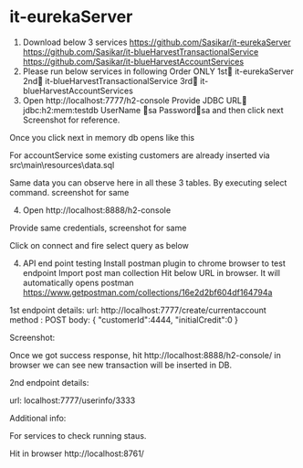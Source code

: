 # it-eurekaServer

1.	Download below 3 services
https://github.com/Sasikar/it-eurekaServer
https://github.com/Sasikar/it-blueHarvestTransactionalService
https://github.com/Sasikar/it-blueHarvestAccountServices
2.	Please run below services in following Order ONLY
1st it-eurekaServer
2nd it-blueHarvestTransactionalService
3rd it-blueHarvestAccountServices
3.	Open http://localhost:7777/h2-console
Provide JDBC URL jdbc:h2:mem:testdb
UserName sa
Passwordsa
and then click next 
Screenshot for reference.

 

Once you click next in memory db opens like this

 


For accountService some existing customers are already inserted via src\main\resources\data.sql 

Same data you can observe here in all these 3 tables.
By executing select command. screenshot for same









 

4. Open http://localhost:8888/h2-console

Provide same credentials, screenshot for same

 







Click on connect and fire select query as below

 



4.	API end point testing
Install postman plugin to chrome browser to test endpoint
Import post man collection
Hit below URL in browser. It will automatically opens postman
https://www.getpostman.com/collections/16e2d2bf604df164794a

1st endpoint details:
url: http://localhost:7777/create/currentaccount
method : POST
body:
{
	"customerId":4444,
	"initialCredit":0
}

Screenshot:
 

Once we got success response, hit 
http://localhost:8888/h2-console/ in browser we can see new transaction will be inserted in DB.

2nd endpoint details:

url: localhost:7777/userinfo/3333
 




Additional info:

For services to check running staus.

Hit in browser
http://localhost:8761/


